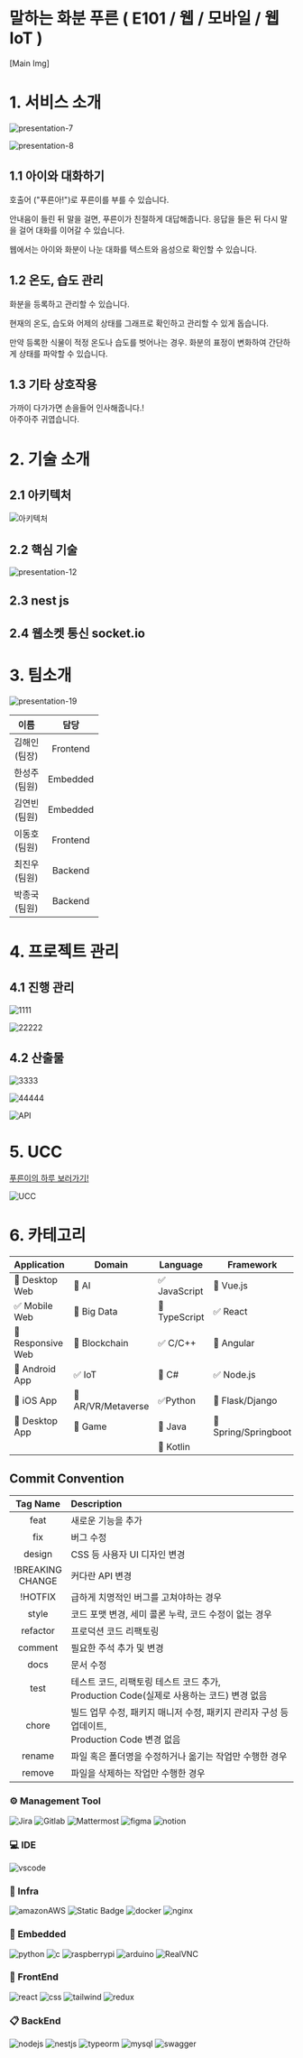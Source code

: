 # 말하는 화분 푸른 ( E101 / 웹 / 모바일 / 웹 IoT )
[Main Img]

# 1. 서비스 소개

![presentation-7](https://github.com/RosaDamascena/Pureun/assets/95911613/b91509fa-2059-4978-8bb9-44b6cdf367a6)

![presentation-8](https://github.com/RosaDamascena/Pureun/assets/95911613/92d15122-5f44-4f1f-9e65-20b5d01fe1e8)

## 1.1 아이와 대화하기
호출어 ("푸른아!")로 푸른이를 부를 수 있습니다.<br>

안내음이 들린 뒤 말을 걸면, 푸른이가 친절하게 대답해줍니다. 응답을 들은 뒤 다시 말을 걸어 대화를 이어갈 수 있습니다.<br>

웹에서는 아이와 화분이 나눈 대화를 텍스트와 음성으로 확인할 수 있습니다.

## 1.2 온도, 습도 관리
화분을 등록하고 관리할 수 있습니다.<br>

현재의 온도, 습도와 어제의 상태를 그래프로 확인하고 관리할 수 있게 돕습니다.<br>

만약 등록한 식물이 적정 온도나 습도를 벗어나는 경우. 화분의 표정이 변화하여 간단하게 상태를 파악할 수 있습니다. 

## 1.3 기타 상호작용
가까이 다가가면 손을들어 인사해줍니다.!<br>
아주아주 귀엽습니다.

# 2. 기술 소개

## 2.1 아키텍처
![아키텍처](https://github.com/RosaDamascena/Pureun/assets/95911613/3b6d93d8-e79c-4d4b-b3a5-d88b9eba50d6)

## 2.2 핵심 기술
![presentation-12](https://github.com/RosaDamascena/Pureun/assets/95911613/fd942ef8-996a-4756-bdf3-f561e52ab5cb)

## 2.3 nest js

## 2.4 웹소켓 통신 socket.io

# 3. 팀소개

![presentation-19](https://github.com/RosaDamascena/Pureun/assets/95911613/9ca5988b-d2ec-41ec-9726-8018645ec770)

|이름|담당|
|:--:|:--:|
|김해인<br>(팀장)|Frontend|
|한성주<br>(팀원)|Embedded|
|김연빈<br>(팀원)|Embedded|
|이동호<br>(팀원)|Frontend|
|최진우<br>(팀원)|Backend|
|박종국<br>(팀원)|Backend|

# 4. 프로젝트 관리

## 4.1 진행 관리
![1111](https://github.com/RosaDamascena/Pureun/assets/95911613/602947f2-9f28-4566-9ae1-03fbf330a5eb)

![22222](https://github.com/RosaDamascena/Pureun/assets/95911613/64c40f4f-a1a1-4107-82fa-71036fb6134b)

## 4.2 산출물
![3333](https://github.com/RosaDamascena/Pureun/assets/95911613/279dc892-6b4e-482a-a0c4-557d841d4c4c)

![44444](https://github.com/RosaDamascena/Pureun/assets/95911613/99884b67-0ef9-41d4-968b-36824e1c5e72)

![API](https://github.com/RosaDamascena/Pureun/assets/95911613/1faa2b5b-bca2-4314-85cb-ed353377c783)


# 5. UCC
[푸른이의 하루 보러가기!](https://youtu.be/fuwtwcdx7YY?si=M9KMLYXY5HIp1sCQ)

![UCC](https://github.com/RosaDamascena/Pureun/assets/95911613/5e15007d-d553-4105-ab99-c0b7be9c03ed)

# 6.  카테고리
| Application | Domain | Language | Framework |
| ---- | ---- | ---- | ---- |
| :black_square_button: Desktop Web | :black_square_button: AI | :white_check_mark: JavaScript | :black_square_button: Vue.js |
| :white_check_mark: Mobile Web | :black_square_button: Big Data | :black_square_button: TypeScript | :white_check_mark: React |
| :black_square_button: Responsive Web | :black_square_button: Blockchain | :white_check_mark: C/C++ | :black_square_button: Angular |
| :black_square_button: Android App | :white_check_mark: IoT | :black_square_button: C# | :white_check_mark: Node.js |
| :black_square_button: iOS App | :black_square_button: AR/VR/Metaverse | :white_check_mark: ​Python | :black_square_button: Flask/Django |
| :black_square_button: Desktop App | :black_square_button: Game | :black_square_button: Java | :black_square_button: Spring/Springboot |
| | | :black_square_button: Kotlin | |


## Commit Convention
|Tag Name|Description|
|:--:|:--|
|feat|새로운 기능을 추가|
|fix|버그 수정|
|design|CSS 등 사용자 UI 디자인 변경|
|!BREAKING<br/>CHANGE|커다란 API 변경|
|!HOTFIX|급하게 치명적인 버그를 고쳐야하는 경우|
|style|코드 포맷 변경, 세미 콜론 누락, 코드 수정이 없는 경우|
|refactor|프로덕션 코드 리팩토링|
|comment|필요한 주석 추가 및 변경|
|docs|문서 수정|
|test|테스트 코드, 리팩토링 테스트 코드 추가, <br/>Production Code(실제로 사용하는 코드) 변경 없음|
|chore|빌드 업무 수정, 패키지 매니저 수정, 패키지 관리자 구성 등 업데이트, <br/>Production Code 변경 없음|
|rename|파일 혹은 폴더명을 수정하거나 옮기는 작업만 수행한 경우|
|remove|파일을 삭제하는 작업만 수행한 경우|

 ### ⚙ Management Tool
<img alt="Jira" src ="https://img.shields.io/badge/jira-3776AB.svg?&style=for-the-badge&logo=jira&logoColor=white"/>

<img alt="Gitlab" src ="https://img.shields.io/badge/gitlab-3776AB.svg?&style=for-the-badge&logo=gitlab&logoColor=white&color=orange"/>

<img alt="Mattermost" src ="https://img.shields.io/badge/Mattermost-3776AB.svg?&style=for-the-badge&logo=Mattermost&logoColor=white"/>

<img alt="figma" src ="https://img.shields.io/badge/figma-3776AB.svg?&style=for-the-badge&logo=figma&logoColor=white&color=red"/>

<img alt="notion" src ="https://img.shields.io/badge/notion-3776AB.svg?&style=for-the-badge&logo=notion&logoColor=white&color=black"/>

### 💻 IDE

<img alt="vscode" src ="https://img.shields.io/badge/vscode-3776AB.svg?&style=for-the-badge&logo=visualstudiocode&logoColor=white&"/>

### 🔑 Infra
<img alt="amazonAWS" src ="https://img.shields.io/badge/amazon aws-3776AB.svg?&style=for-the-badge&logo=amazonAWS&logoColor=white&color=232F3E"/>

<img alt="Static Badge" src="https://img.shields.io/badge/jenkins-3776AB.svg?&style=for-the-badge&logo=jenkins&logoColor=white& color=D24939"/>

<img alt="docker" src ="https://img.shields.io/badge/docker-3776AB.svg?&style=for-the-badge&logo=docker&logoColor=white&color=2496ED"/>

<img alt="nginx" src ="https://img.shields.io/badge/nginx-3776AB.svg?&style=for-the-badge&logo=nginx&logoColor=white&color=009639"/>

### 🥽 Embedded

<img alt="python" src ="https://img.shields.io/badge/python-3776AB.svg?&style=for-the-badge&logo=python&logoColor=white&color=3776AB"/>

<img alt="c" src ="https://img.shields.io/badge/c-3776AB.svg?&style=for-the-badge&logo=c&logoColor=white&color=A8B9CC"/>

<img alt="raspberrypi" src ="https://img.shields.io/badge/RaspberryPi-3776AB.svg?&style=for-the-badge&logo=RaspberryPi&logoColor=white&color=A22846"/>

<img alt="arduino" src ="https://img.shields.io/badge/Arduino-3776AB.svg?&style=for-the-badge&logo=Arduino&logoColor=white&color=00878F"/>

<img alt="RealVNC" src ="https://img.shields.io/badge/RealVNC-3776AB.svg?&style=for-the-badge&logo=RealVNC&logoColor=white&color=blue"/>

### 📱 FrontEnd

<img alt="react" src ="https://img.shields.io/badge/react-3776AB.svg?&style=for-the-badge&logo=react&logoColor=black&color=61DAFB"/>

<img alt="css" src ="https://img.shields.io/badge/css-3776AB.svg?&style=for-the-badge&logo=css3&logoColor=white&color=1572B6"/>

<img alt="tailwind" src ="https://img.shields.io/badge/tailwind-3776AB.svg?&style=for-the-badge&logo=tailwind css&logoColor=white&color=06B6D4"/>

<img alt="redux" src ="https://img.shields.io/badge/redux-3776AB.svg?&style=for-the-badge&logo=redux&logoColor=white&color=764ABC"/>

### 📋 BackEnd

<img alt="nodejs" src ="https://img.shields.io/badge/nodejs-3776AB.svg?&style=for-the-badge&logo=Node.js&logoColor=white&color=339933"/>

<img alt="nestjs" src ="https://img.shields.io/badge/nestjs-3776AB.svg?&style=for-the-badge&logo=nest.js&logoColor=white&color=E0234E"/>

<img alt="typeorm" src ="https://img.shields.io/badge/typeorm-3776AB.svg?&style=for-the-badge&logo=typeorm&logoColor=white&color=262627"/>

<img alt="mysql" src ="https://img.shields.io/badge/mysql-3776AB.svg?&style=for-the-badge&logo=mysql&logoColor=blue&color=4479A1"/>

<img alt="swagger" src ="https://img.shields.io/badge/swagger-3776AB.svg?&style=for-the-badge&logo=swagger&logoColor=white&swagger=85EA2D"/>
